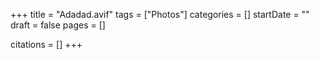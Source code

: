 +++
title = "Adadad.avif"
tags = ["Photos"]
categories = []
startDate = ""
draft = false
pages = []

citations = []
+++
